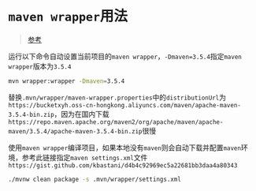 # `maven wrapper`用法

>[参考]( https://maven.apache.org/wrapper/)

运行以下命令自动设置当前项目的`maven wrapper`，`-Dmaven=3.5.4`指定`maven wrapper`版本为`3.5.4`

```bash
mvn wrapper:wrapper -Dmaven=3.5.4
```

替换`.mvn/wrapper/maven-wrapper.properties`中的`distributionUrl`为`https://bucketxyh.oss-cn-hongkong.aliyuncs.com/maven/apache-maven-3.5.4-bin.zip`，因为在国内下载`https://repo.maven.apache.org/maven2/org/apache/maven/apache-maven/3.5.4/apache-maven-3.5.4-bin.zip`很慢

使用`maven wrapper`编译项目，如果本地没有`maven`则会自动下载并配置`maven`环境，参考此链接指定`maven settings.xml`文件`https://gist.github.com/kbastani/d4b4c92969ec5a22681bb3daa4a80343`

```bash
./mvnw clean package -s .mvn/wrapper/settings.xml
```

